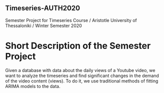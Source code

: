 ## Timeseries-AUTH2020
Semester Project for Timeseries Course / Aristotle University of Thessaloniki / Winter Semester 2020

# Short Description of the Semester Project
Given a database with data about the daily views of a Youtube video, we want to analyze the timeseries and find significant changes in the demand of the video content (views). To do it, we use traditional methods of fitting ARIMA models to the data.
